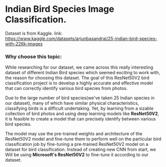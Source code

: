 # Indian Bird Species Image Classification.

Dataset is from Kaggle. link: https://www.kaggle.com/datasets/arjunbasandrai/25-indian-bird-species-with-226k-images

### Why choose this topic:
While researching for our dataset, we came across this really interesting dataset of different Indian Bird species which seemed exciting to work with, the reason for choosing this dataset.
The goal of this ResNet50V2 bird classification project is to develop a highly accurate and effective model that can correctly identify various bird species from photos.

Due to the large number of bird species(we've taken 25 Indian species in our dataset), many of which have similar physical characteristics, classifying birds is a difficult undertaking. Yet, by learning from a sizable collection of bird photos and using deep learning models like **ResNet50V2**, it is feasible to create a model that can precisely identify between various bird species.

The model may use the pre-trained weights and architecture of the ResNet50V2 model and fine-tune them to perform well on the particular bird classification job by fine-tuning a pre-trained ResNet50V2 model on a dataset for bird classification.
Instead of creating new CNN from start, we Will be using **Microsoft's ResNet50V2** to fine-tune it according to our dataset.
